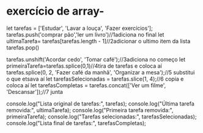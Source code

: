 # exercício de array-
let tarefas = ['Estudar', 'Lavar a louça', 'Fazer exercícios'];
tarefas.push('comprar pão','ler um livro')//1adiciona no final
let ultimaTarefa= tarefas[tarefas.length - 1]//2adicionar o ultimo item da lista
tarefas.pop()

tarefas.unshift('Acordar cedo', 'Tomar café');//3adiciona no começo
let primeiraTarefa=tarefas.splice(0,1)//4tira de tarefas e coloca aí
tarefas.splice(0, 2, 'Fazer café da manhã', 'Organizar a mesa');//5 substitui o que etsava aí
let tarefasSelecionadas = tarefas.slice(1, 4);//6 copia e coloca aí
let tarefasCompletas = tarefas.concat(['Ver um filme', 'Descansar']);//7 junta

console.log("Lista original de tarefas:", tarefas);
console.log("Última tarefa removida:", ultimaTarefa);
console.log("Primeira tarefa removida:", primeiraTarefa);
console.log("Tarefas selecionadas:", tarefasSelecionadas);
console.log("Lista final de tarefas:", tarefasCompletas);
